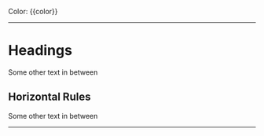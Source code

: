 
  <p>Color: {{color}}</p>
  
***

# Headings

<!-- <liquid>{{ color }}</liquid>

<liquid>
{% for i in (1..6) %}
{{ '#' | repeat: i }} h{{i}} Heading
{% endfor %}
</liqudi> -->

Some other text in between

<!-- <liquid>
{% if color == "blue" %}
  The color blue is awesome!
{% elsif color == "red" %}
  The color red sucks!
{% else %}
  The color {{color}} is ok, ...I guess.
{% endif %}
</liquid> -->

## Horizontal Rules

Some other text in between

---
